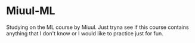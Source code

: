 # Miuul-ML
Studying on the ML course by Miuul. Just tryna see if this course contains anything that I don't know or I would like to practice just for fun.
